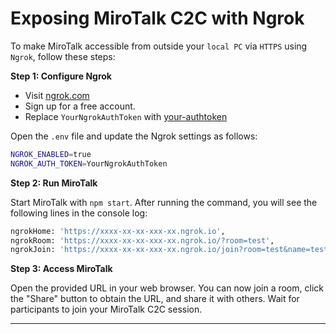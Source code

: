 # Exposing MiroTalk C2C with Ngrok

To make MiroTalk accessible from outside your `local PC` via `HTTPS` using `Ngrok`, follow these steps:

**Step 1: Configure Ngrok**

- Visit [ngrok.com](https://ngrok.com)
- Sign up for a free account.
- Replace `YourNgrokAuthToken` with [your-authtoken](https://dashboard.ngrok.com/get-started/your-authtoken)

Open the `.env` file and update the Ngrok settings as follows:

```bash
NGROK_ENABLED=true
NGROK_AUTH_TOKEN=YourNgrokAuthToken
```

**Step 2: Run MiroTalk**

Start MiroTalk with `npm start`. After running the command, you will see the following lines in the console log:

```bash
ngrokHome: 'https://xxxx-xx-xx-xxx-xx.ngrok.io',
ngrokRoom: 'https://xxxx-xx-xx-xxx-xx.ngrok.io/?room=test',
ngrokJoin: 'https://xxxx-xx-xx-xxx-xx.ngrok.io/join?room=test&name=test',
```

**Step 3: Access MiroTalk**

Open the provided URL in your web browser. You can now join a room, click the "Share" button to obtain the URL, and share it with others. Wait for participants to join your MiroTalk C2C session.

---
